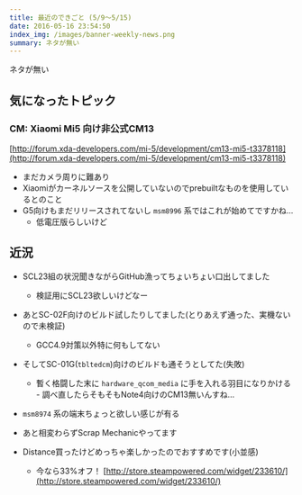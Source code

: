 ```yaml
---
title: 最近のできごと (5/9～5/15)
date: 2016-05-16 23:54:50
index_img: /images/banner-weekly-news.png
summary: ネタが無い
---
```


ネタが無い

<!--more-->

## 気になったトピック

### CM: Xiaomi Mi5 向け非公式CM13

[http://forum.xda-developers.com/mi-5/development/cm13-mi5-t3378118](http://forum.xda-developers.com/mi-5/development/cm13-mi5-t3378118)

- まだカメラ周りに難あり
- Xiaomiがカーネルソースを公開していないのでprebuiltなものを使用しているとのこと
- G5向けもまだリリースされてないし `msm8996` 系ではこれが始めてですかね…
    - 低電圧版らしいけど

## 近況

- SCL23組の状況聞きながらGitHub漁ってちょいちょい口出してました
    - 検証用にSCL23欲しいけどなー
- あとSC-02F向けのビルド試したりしてました(とりあえず通った、実機ないので未検証)
    - GCC4.9対策以外特に何もしてない
- そしてSC-01G(`tbltedcm`)向けのビルドも通そうとしてた(失敗)
    - 暫く格闘した末に `hardware_qcom_media` に手を入れる羽目になりかける
            - 調べ直したらそもそもNote4向けのCM13無いんすね…
- `msm8974` 系の端末ちょっと欲しい感じが有る
- あと相変わらずScrap Mechanicやってます
- Distance買ったけどめっちゃ楽しかったのでおすすめです(小並感)

    - 今なら33%オフ！
[http://store.steampowered.com/widget/233610/](http://store.steampowered.com/widget/233610/)
